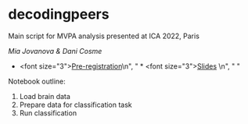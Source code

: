 # decodingpeers

Main script for MVPA analysis presented at ICA 2022, Paris

*Mia Jovanova & Dani Cosme*

* <font size=\"3\">[Pre-registration](https://osf.io/2qny7/)\n",
    "  *  <font size=\"3\">[Slides](https://docs.google.com/presentation/d/1CAG-N_qar-9EMb5qb8QhGywAI5njhvCUFXiKtNYRLYM/edit#slide=id.g12f6e35eda1_0_120) \n",
    "    "

Notebook outline: 

1. Load brain data
2. Prepare data for classification task
3. Run classification 
